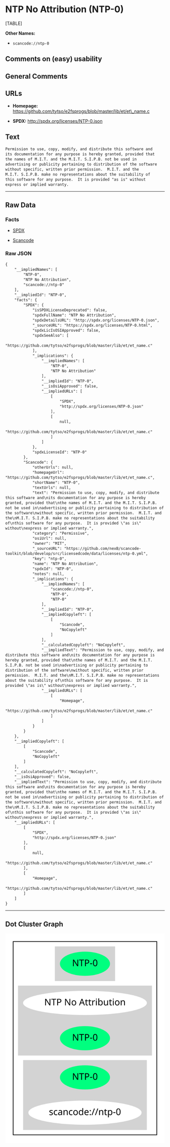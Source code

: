 NTP No Attribution (NTP-0)
==========================

[TABLE]

**Other Names:**

-   `scancode://ntp-0`

Comments on (easy) usability
----------------------------

General Comments
----------------

URLs
----

-   **Homepage:**
    https://github.com/tytso/e2fsprogs/blob/master/lib/et/et\_name.c

-   **SPDX:** http://spdx.org/licenses/NTP-0.json

Text
----

    Permission to use, copy, modify, and distribute this software and
    its documentation for any purpose is hereby granted, provided that
    the names of M.I.T. and the M.I.T. S.I.P.B. not be used in
    advertising or publicity pertaining to distribution of the software
    without specific, written prior permission.  M.I.T. and the
    M.I.T. S.I.P.B. make no representations about the suitability of
    this software for any purpose.  It is provided "as is" without
    express or implied warranty.

------------------------------------------------------------------------

Raw Data
--------

### Facts

-   [SPDX](https://spdx.org/licenses/NTP-0.html "SPDX")

-   [Scancode](https://github.com/nexB/scancode-toolkit/blob/develop/src/licensedcode/data/licenses/ntp-0.yml "Scancode")

### Raw JSON

    {
        "__impliedNames": [
            "NTP-0",
            "NTP No Attribution",
            "scancode://ntp-0"
        ],
        "__impliedId": "NTP-0",
        "facts": {
            "SPDX": {
                "isSPDXLicenseDeprecated": false,
                "spdxFullName": "NTP No Attribution",
                "spdxDetailsURL": "http://spdx.org/licenses/NTP-0.json",
                "_sourceURL": "https://spdx.org/licenses/NTP-0.html",
                "spdxLicIsOSIApproved": false,
                "spdxSeeAlso": [
                    "https://github.com/tytso/e2fsprogs/blob/master/lib/et/et_name.c"
                ],
                "_implications": {
                    "__impliedNames": [
                        "NTP-0",
                        "NTP No Attribution"
                    ],
                    "__impliedId": "NTP-0",
                    "__isOsiApproved": false,
                    "__impliedURLs": [
                        [
                            "SPDX",
                            "http://spdx.org/licenses/NTP-0.json"
                        ],
                        [
                            null,
                            "https://github.com/tytso/e2fsprogs/blob/master/lib/et/et_name.c"
                        ]
                    ]
                },
                "spdxLicenseId": "NTP-0"
            },
            "Scancode": {
                "otherUrls": null,
                "homepageUrl": "https://github.com/tytso/e2fsprogs/blob/master/lib/et/et_name.c",
                "shortName": "NTP-0",
                "textUrls": null,
                "text": "Permission to use, copy, modify, and distribute this software and\nits documentation for any purpose is hereby granted, provided that\nthe names of M.I.T. and the M.I.T. S.I.P.B. not be used in\nadvertising or publicity pertaining to distribution of the software\nwithout specific, written prior permission.  M.I.T. and the\nM.I.T. S.I.P.B. make no representations about the suitability of\nthis software for any purpose.  It is provided \"as is\" without\nexpress or implied warranty.",
                "category": "Permissive",
                "osiUrl": null,
                "owner": "MIT",
                "_sourceURL": "https://github.com/nexB/scancode-toolkit/blob/develop/src/licensedcode/data/licenses/ntp-0.yml",
                "key": "ntp-0",
                "name": "NTP No Attribution",
                "spdxId": "NTP-0",
                "notes": null,
                "_implications": {
                    "__impliedNames": [
                        "scancode://ntp-0",
                        "NTP-0",
                        "NTP-0"
                    ],
                    "__impliedId": "NTP-0",
                    "__impliedCopyleft": [
                        [
                            "Scancode",
                            "NoCopyleft"
                        ]
                    ],
                    "__calculatedCopyleft": "NoCopyleft",
                    "__impliedText": "Permission to use, copy, modify, and distribute this software and\nits documentation for any purpose is hereby granted, provided that\nthe names of M.I.T. and the M.I.T. S.I.P.B. not be used in\nadvertising or publicity pertaining to distribution of the software\nwithout specific, written prior permission.  M.I.T. and the\nM.I.T. S.I.P.B. make no representations about the suitability of\nthis software for any purpose.  It is provided \"as is\" without\nexpress or implied warranty.",
                    "__impliedURLs": [
                        [
                            "Homepage",
                            "https://github.com/tytso/e2fsprogs/blob/master/lib/et/et_name.c"
                        ]
                    ]
                }
            }
        },
        "__impliedCopyleft": [
            [
                "Scancode",
                "NoCopyleft"
            ]
        ],
        "__calculatedCopyleft": "NoCopyleft",
        "__isOsiApproved": false,
        "__impliedText": "Permission to use, copy, modify, and distribute this software and\nits documentation for any purpose is hereby granted, provided that\nthe names of M.I.T. and the M.I.T. S.I.P.B. not be used in\nadvertising or publicity pertaining to distribution of the software\nwithout specific, written prior permission.  M.I.T. and the\nM.I.T. S.I.P.B. make no representations about the suitability of\nthis software for any purpose.  It is provided \"as is\" without\nexpress or implied warranty.",
        "__impliedURLs": [
            [
                "SPDX",
                "http://spdx.org/licenses/NTP-0.json"
            ],
            [
                null,
                "https://github.com/tytso/e2fsprogs/blob/master/lib/et/et_name.c"
            ],
            [
                "Homepage",
                "https://github.com/tytso/e2fsprogs/blob/master/lib/et/et_name.c"
            ]
        ]
    }

------------------------------------------------------------------------

Dot Cluster Graph
-----------------

![](../dot/NTP-0.svg "dot")